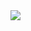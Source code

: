 <img src="https://capsule-render.vercel.app/api?type=slice&color=293040&height=150&section=header&text=MULATTA&fontSize=45&fontColor=D5B263&rotate=10&fontAlign=75&fontAlignY=25" />
